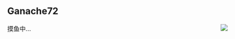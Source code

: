 ## Ganache72

<img align = "right" src = "https://github-readme-stats.vercel.app/api?username=Ganache72">

摸鱼中...